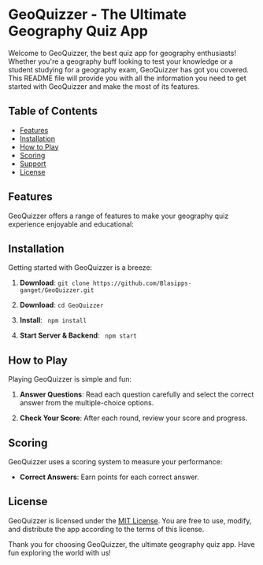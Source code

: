 # GeoQuizzer - The Ultimate Geography Quiz App

Welcome to GeoQuizzer, the best quiz app for geography enthusiasts! Whether you're a geography buff looking to test your knowledge or a student studying for a geography exam, GeoQuizzer has got you covered. This README file will provide you with all the information you need to get started with GeoQuizzer and make the most of its features.

## Table of Contents

- [Features](#features)
- [Installation](#installation)
- [How to Play](#how-to-play)
- [Scoring](#scoring)
- [Support](#support)
- [License](#license)

## Features

GeoQuizzer offers a range of features to make your geography quiz experience enjoyable and educational:


## Installation

Getting started with GeoQuizzer is a breeze:

1. **Download**: ```git clone https://github.com/Blasipps-ganget/GeoQuizzer.git```
2. **Download**: ```cd GeoQuizzer```

3. **Install**: ``` npm install```

4. **Start Server & Backend**: ``` npm start```

## How to Play

Playing GeoQuizzer is simple and fun:


1. **Answer Questions**: Read each question carefully and select the correct answer from the multiple-choice options.

2. **Check Your Score**: After each round, review your score and progress.



## Scoring

GeoQuizzer uses a scoring system to measure your performance:

- **Correct Answers**: Earn points for each correct answer.






## License

GeoQuizzer is licensed under the [MIT License](LICENSE). You are free to use, modify, and distribute the app according to the terms of this license.

Thank you for choosing GeoQuizzer, the ultimate geography quiz app. Have fun exploring the world with us!